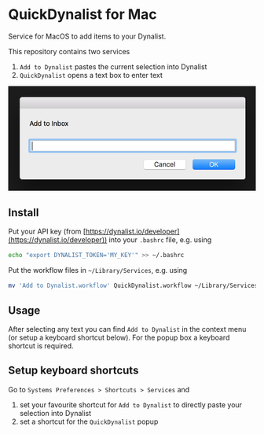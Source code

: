 # QuickDynalist for Mac

Service for MacOS to add items to your Dynalist.

This repository contains two services
1. `Add to Dynalist` pastes the current selection into Dynalist
2. `QuickDynalist` opens a text box to enter text

![Image of QuickDynalist for Mac](quick-dynalist-mac-screenshot.png)

## Install

Put your API key (from [https://dynalist.io/developer](https://dynalist.io/developer)) into your `.bashrc` file, e.g. using
```bash
echo "export DYNALIST_TOKEN='MY_KEY'" >> ~/.bashrc
```

Put the workflow files in `~/Library/Services`, e.g. using
```bash
mv 'Add to Dynalist.workflow' QuickDynalist.workflow ~/Library/Services
```

## Usage

After selecting any text you can find `Add to Dynalist` in the context menu (or setup a keyboard shortcut below).
For the popup box a keyboard shortcut is required.

## Setup keyboard shortcuts

Go to `Systems Preferences > Shortcuts > Services` and

1. set your favourite shortcut for `Add to Dynalist` to directly paste your selection into Dynalist
2. set a shortcut for the `QuickDynalist` popup
